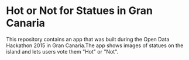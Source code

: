 Hot or Not for Statues in Gran Canaria
======================================

This repository contains an app that was built during the Open Data Hackathon 2015 in Gran Canaria.The app shows images of statues on the island and lets users vote them "Hot" or "Not".
